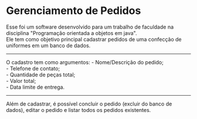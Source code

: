 Gerenciamento de Pedidos
========================

Esse foi um software desenvolvido para um trabalho de faculdade na disciplina "Programação orientada a objetos em java".  
Ele tem como objetivo principal cadastrar pedidos de uma confecção de uniformes em um banco de dados.  

-------------------------------

O cadastro tem como argumentos:
    - Nome/Descrição do pedido;  
    - Telefone de contato;  
    - Quantidade de peças total;  
    - Valor total;  
    - Data limite de entrega.  
    
-------------------------------

Além de cadastrar, é possível concluir o pedido (excluir do banco de dados), editar o pedido e listar todos os pedidos existentes.  
